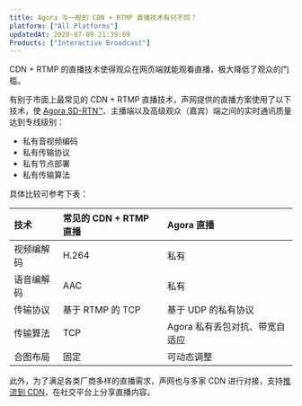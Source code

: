 ```yaml
---
title: Agora 与一般的 CDN + RTMP 直播技术有何不同？
platform: ["All Platforms"]
updatedAt: 2020-07-09 21:39:09
Products: ["Interactive Broadcast"]
---
```


CDN + RTMP 的直播技术使得观众在网页端就能观看直播，极大降低了观众的门槛。

有别于市面上最常见的 CDN + RTMP 直播技术，声网提供的直播方案使用了以下技术，使 [Agora SD-RTN™](https://docs-preview.agoralab.co/cn/Agora%20Platform/terms?platform=All%20Platforms#sd-rtn™)、主播端以及高级观众（嘉宾）端之间的实时通讯质量达到专线级别：

- 私有音视频编码
- 私有传输协议
- 私有节点部署
- 私有传输算法

具体比较可参考下表：

| 技术       | 常见的 CDN + RTMP 直播 | Agora 直播                     |
| :--------- | :--------------------- | :----------------------------- |
| 视频编解码 | H.264                  | 私有                           |
| 语音编解码 | AAC                    | 私有                           |
| 传输协议   | 基于 RTMP 的 TCP       | 基于 UDP 的私有协议            |
| 传输算法   | TCP                    | Agora 私有丢包对抗、带宽自适应 |
| 合图布局   | 固定                   | 可动态调整                     |

此外，为了满足各类厂商多样的直播需求，声网也与多家 CDN 进行对接，支持[推流到 CDN](https://docs.agora.io/cn/Interactive%20Broadcast/cdn_streaming_android?platform=Android)，在社交平台上分享直播内容。
